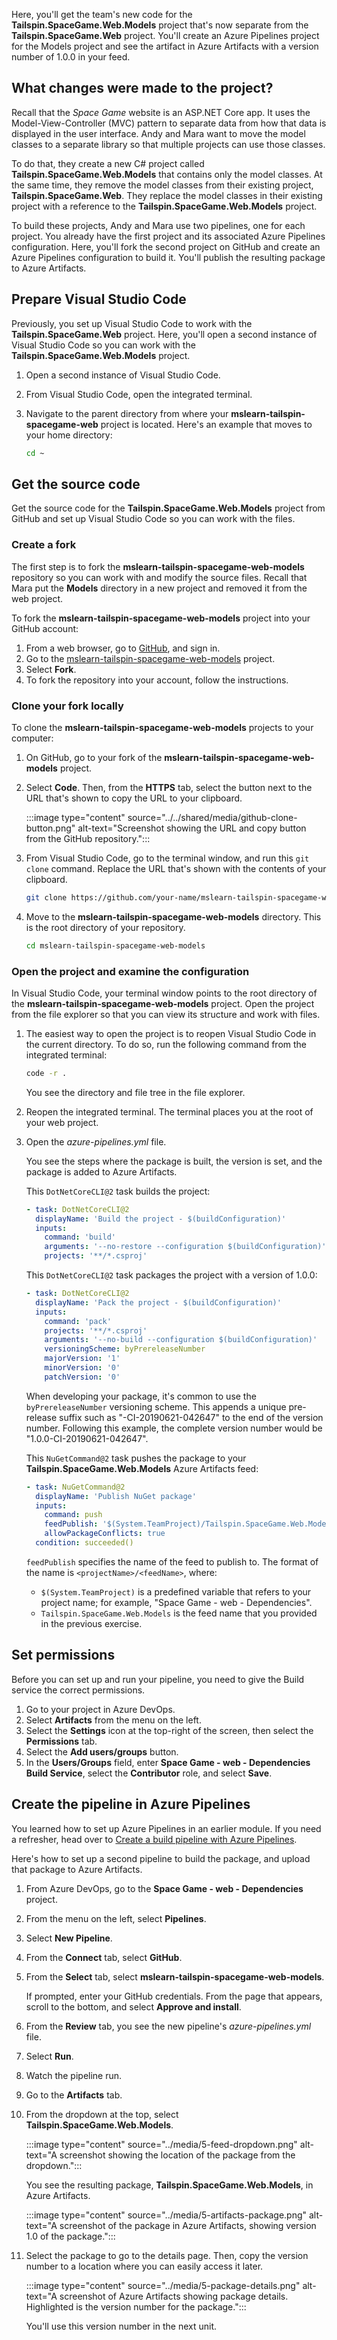 Here, you'll get the team's new code for the **Tailspin.SpaceGame.Web.Models** project that's now separate from the **Tailspin.SpaceGame.Web** project. You'll create an Azure Pipelines project for the Models project and see the artifact in Azure Artifacts with a version number of 1.0.0 in your feed.

## What changes were made to the project?

Recall that the _Space Game_ website is an ASP.NET Core app. It uses the Model-View-Controller (MVC) pattern to separate data from how that data is displayed in the user interface. Andy and Mara want to move the model classes to a separate library so that multiple projects can use those classes.

To do that, they create a new C# project called **Tailspin.SpaceGame.Web.Models** that contains only the model classes. At the same time, they remove the model classes from their existing project, **Tailspin.SpaceGame.Web**. They replace the model classes in their existing project with a reference to the **Tailspin.SpaceGame.Web.Models** project.

To build these projects, Andy and Mara use two pipelines, one for each project. You already have the first project and its associated Azure Pipelines configuration. Here, you'll fork the second project on GitHub and create an Azure Pipelines configuration to build it. You'll publish the resulting package to Azure Artifacts.

## Prepare Visual Studio Code

Previously, you set up Visual Studio Code to work with the **Tailspin.SpaceGame.Web** project. Here, you'll open a second instance of Visual Studio Code so you can work with the **Tailspin.SpaceGame.Web.Models** project.

1. Open a second instance of Visual Studio Code.
1. From Visual Studio Code, open the integrated terminal.
1. Navigate to the parent directory from where your **mslearn-tailspin-spacegame-web** project is located. Here's an example that moves to your home directory:

    ```bash
    cd ~
    ```

## Get the source code

Get the source code for the **Tailspin.SpaceGame.Web.Models** project from GitHub and set up Visual Studio Code so you can work with the files.

### Create a fork

The first step is to fork the **mslearn-tailspin-spacegame-web-models** repository so you can work with and modify the source files. Recall that Mara put the **Models** directory in a new project and removed it from the web project.

To fork the **mslearn-tailspin-spacegame-web-models** project into your GitHub account:

1. From a web browser, go to [GitHub](https://github.com?azure-portal=true), and sign in.
1. Go to the [mslearn-tailspin-spacegame-web-models](https://github.com/MicrosoftDocs/mslearn-tailspin-spacegame-web-models?azure-portal=true) project.
1. Select **Fork**.
1. To fork the repository into your account, follow the instructions.

### Clone your fork locally

To clone the **mslearn-tailspin-spacegame-web-models** projects to your computer:

1. On GitHub, go to your fork of the **mslearn-tailspin-spacegame-web-models** project.
1. Select **Code**. Then, from the **HTTPS** tab, select the button next to the URL that's shown to copy the URL to your clipboard.

    :::image type="content" source="../../shared/media/github-clone-button.png" alt-text="Screenshot showing the URL and copy button from the GitHub repository.":::
1. From Visual Studio Code, go to the terminal window, and run this `git clone` command. Replace the URL that's shown with the contents of your clipboard.

    ```bash
    git clone https://github.com/your-name/mslearn-tailspin-spacegame-web-models.git
    ```

1. Move to the **mslearn-tailspin-spacegame-web-models** directory. This is the root directory of your repository.

    ```bash
    cd mslearn-tailspin-spacegame-web-models
    ```

### Open the project and examine the configuration

In Visual Studio Code, your terminal window points to the root directory of the **mslearn-tailspin-spacegame-web-models** project. Open the project from the file explorer so that you can view its structure and work with files.

1. The easiest way to open the project is to reopen Visual Studio Code in the current directory. To do so, run the following command from the integrated terminal:

    ```bash
    code -r .
    ```

    You see the directory and file tree in the file explorer.
1. Reopen the integrated terminal. The terminal places you at the root of your web project.
1. Open the *azure-pipelines.yml* file.

    You see the steps where the package is built, the version is set, and the package is added to Azure Artifacts.

    This `DotNetCoreCLI@2` task builds the project:

    ``` yml
    - task: DotNetCoreCLI@2
      displayName: 'Build the project - $(buildConfiguration)'
      inputs:
        command: 'build'
        arguments: '--no-restore --configuration $(buildConfiguration)'
        projects: '**/*.csproj'
    ```

    This `DotNetCoreCLI@2` task packages the project with a version of 1.0.0:

    ``` yml
    - task: DotNetCoreCLI@2
      displayName: 'Pack the project - $(buildConfiguration)'
      inputs:
        command: 'pack'
        projects: '**/*.csproj'
        arguments: '--no-build --configuration $(buildConfiguration)'
        versioningScheme: byPrereleaseNumber
        majorVersion: '1'
        minorVersion: '0'
        patchVersion: '0'
    ```

    When developing your package, it's common to use the `byPrereleaseNumber` versioning scheme. This appends a unique pre-release suffix such as "-CI-20190621-042647" to the end of the version number. Following this example, the complete version number would be "1.0.0-CI-20190621-042647".

    This `NuGetCommand@2` task pushes the package to your **Tailspin.SpaceGame.Web.Models** Azure Artifacts feed:

    ```yml
    - task: NuGetCommand@2
      displayName: 'Publish NuGet package'
      inputs:
        command: push
        feedPublish: '$(System.TeamProject)/Tailspin.SpaceGame.Web.Models'
        allowPackageConflicts: true
      condition: succeeded()
    ```

    `feedPublish` specifies the name of the feed to publish to. The format of the name is `<projectName>/<feedName>`, where:

      * `$(System.TeamProject)` is a predefined variable that refers to your project name; for example, "Space Game - web - Dependencies".
      * `Tailspin.SpaceGame.Web.Models` is the feed name that you provided in the previous exercise.

## Set permissions

Before you can set up and run your pipeline, you need to give the Build service the correct permissions.

1. Go to your project in Azure DevOps.
1. Select **Artifacts** from the menu on the left.
1. Select the **Settings** icon at the top-right of the screen, then select the **Permissions** tab.
1. Select the **Add users/groups** button.
1. In the **Users/Groups** field, enter **Space Game - web - Dependencies Build Service**, select the **Contributor** role, and select **Save**.

## Create the pipeline in Azure Pipelines

You learned how to set up Azure Pipelines in an earlier module. If you need a refresher, head over to [Create a build pipeline with Azure Pipelines](/training/modules/create-a-build-pipeline?azure-portal=true).

Here's how to set up a second pipeline to build the package, and upload that package to Azure Artifacts.

1. From Azure DevOps, go to the **Space Game - web - Dependencies** project.
1. From the menu on the left, select **Pipelines**.
1. Select **New Pipeline**.
1. From the **Connect** tab, select **GitHub**.
1. From the **Select** tab, select **mslearn-tailspin-spacegame-web-models**.

    If prompted, enter your GitHub credentials. From the page that appears, scroll to the bottom, and select **Approve and install**.

1. From the **Review** tab, you see the new pipeline's *azure-pipelines.yml* file.
1. Select **Run**.
1. Watch the pipeline run.
1. Go to the **Artifacts** tab.
1. From the dropdown at the top, select **Tailspin.SpaceGame.Web.Models**.

    :::image type="content" source="../media/5-feed-dropdown.png" alt-text="A screenshot showing the location of the package from the dropdown.":::

    You see the resulting package, **Tailspin.SpaceGame.Web.Models**, in Azure Artifacts.

    :::image type="content" source="../media/5-artifacts-package.png" alt-text="A screenshot of the package in Azure Artifacts, showing version 1.0 of the package.":::

1. Select the package to go to the details page. Then, copy the version number to a location where you can easily access it later.

    :::image type="content" source="../media/5-package-details.png" alt-text="A screenshot of Azure Artifacts showing package details. Highlighted is the version number for the package.":::

    You'll use this version number in the next unit.
